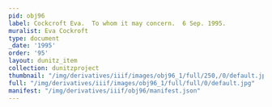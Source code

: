 ```yaml
---
pid: obj96
label: Cockcroft Eva.  To whom it may concern.  6 Sep. 1995.
muralist: Eva Cockroft
type: document
_date: '1995'
order: '95'
layout: dunitz_item
collection: dunitzproject
thumbnail: "/img/derivatives/iiif/images/obj96_1/full/250,/0/default.jpg"
full: "/img/derivatives/iiif/images/obj96_1/full/full/0/default.jpg"
manifest: "/img/derivatives/iiif/obj96/manifest.json"
---
```

